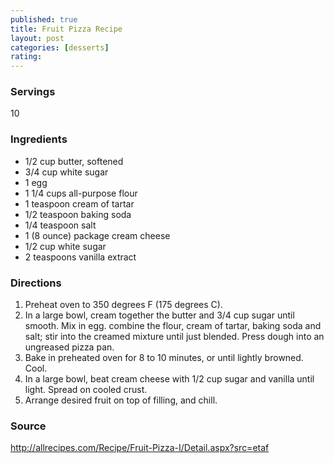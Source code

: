 ```yaml
---
published: true
title: Fruit Pizza Recipe
layout: post
categories: [desserts]
rating: 
---
```

### Servings
10

### Ingredients
- 1/2 cup butter, softened
- 3/4 cup white sugar
- 1 egg
- 1 1/4 cups all-purpose flour
- 1 teaspoon cream of tartar
- 1/2 teaspoon baking soda
- 1/4 teaspoon salt
- 1 (8 ounce) package cream cheese
- 1/2 cup white sugar
- 2 teaspoons vanilla extract

### Directions
1. Preheat oven to 350 degrees F (175 degrees C).
2. In a large bowl, cream together the butter and 3/4 cup sugar until smooth. Mix in egg. combine the flour, cream of tartar, baking soda and salt; stir into the creamed mixture until just blended. Press dough into an ungreased pizza pan.
3. Bake in preheated oven for 8 to 10 minutes, or until lightly browned. Cool.
4. In a large bowl, beat cream cheese with 1/2 cup sugar and vanilla until light. Spread on cooled crust.
5. Arrange desired fruit on top of filling, and chill.

### Source
<a href="http://allrecipes.com/Recipe/Fruit-Pizza-I/Detail.aspx?src=etaf" target="new">http://allrecipes.com/Recipe/Fruit-Pizza-I/Detail.aspx?src=etaf</a>

